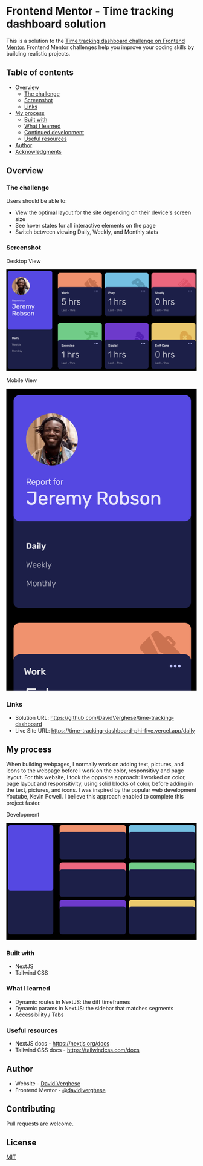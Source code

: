# Frontend Mentor - Time tracking dashboard solution

This is a solution to the [Time tracking dashboard challenge on Frontend Mentor](https://www.frontendmentor.io/challenges/time-tracking-dashboard-UIQ7167Jw). Frontend Mentor challenges help you improve your coding skills by building realistic projects. 

## Table of contents

- [Overview](#overview)
  - [The challenge](#the-challenge)
  - [Screenshot](#screenshot)
  - [Links](#links)
- [My process](#my-process)
  - [Built with](#built-with)
  - [What I learned](#what-i-learned)
  - [Continued development](#continued-development)
  - [Useful resources](#useful-resources)
- [Author](#author)
- [Acknowledgments](#acknowledgments)


## Overview

### The challenge

Users should be able to:

- View the optimal layout for the site depending on their device's screen size
- See hover states for all interactive elements on the page
- Switch between viewing Daily, Weekly, and Monthly stats

### Screenshot

Desktop View

![desktop view](desktop-view.png)

Mobile View

![mobile view](mobile-view.png)

### Links

- Solution URL: https://github.com/DavidVerghese/time-tracking-dashboard
- Live Site URL: https://time-tracking-dashboard-phi-five.vercel.app/daily 

## My process

When building webpages, I normally work on adding text, pictures, and icons to the webpage before I work on the color, responsitivy and page layout. For this website, I took the opposite approach: I worked on color, page layout and responsitivity, using solid blocks of color, before adding in the text, pictures, and icons. I was inspired by the popular web development Youtube, Kevin Powell. I believe this approach enabled to complete this project faster. 

Development

![website in development](solid-colors.png)

### Built with

- NextJS 
- Tailwind CSS

### What I learned

- Dynamic routes in NextJS: the diff timeframes
- Dynamic params in NextJS: the sidebar that matches segments 
- Accessibility / Tabs

### Useful resources

- NextJS docs - https://nextjs.org/docs
- Tailwind CSS docs - https://tailwindcss.com/docs


## Author

- Website - [David Verghese](https://davidverghese.surge.sh/)
- Frontend Mentor - [@davidjverghese](https://www.frontendmentor.io/profile/davidjverghese)

## Contributing

Pull requests are welcome.

## License

[MIT](https://choosealicense.com/licenses/mit/)
